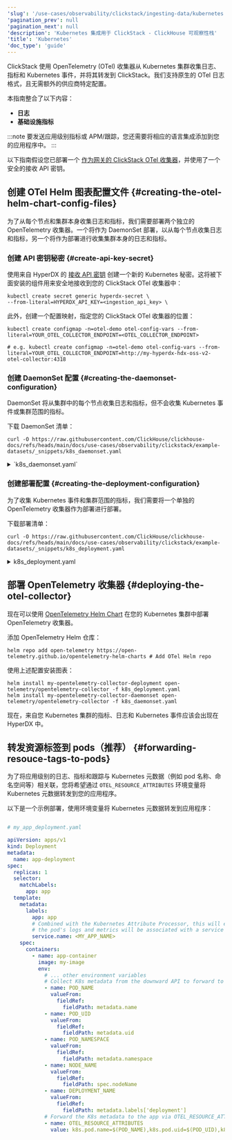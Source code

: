 ```yaml
---
'slug': '/use-cases/observability/clickstack/ingesting-data/kubernetes'
'pagination_prev': null
'pagination_next': null
'description': 'Kubernetes 集成用于 ClickStack - ClickHouse 可观察性栈'
'title': 'Kubernetes'
'doc_type': 'guide'
---
```


ClickStack 使用 OpenTelemetry (OTel) 收集器从 Kubernetes 集群收集日志、指标和 Kubernetes 事件，并将其转发到 ClickStack。我们支持原生的 OTel 日志格式，且无需额外的供应商特定配置。

本指南整合了以下内容：

- **日志**
- **基础设施指标**

:::note
要发送应用级别指标或 APM/跟踪，您还需要将相应的语言集成添加到您的应用程序中。
:::

以下指南假设您已部署一个 [作为网关的 ClickStack OTel 收集器](/use-cases/observability/clickstack/ingesting-data/otel-collector)，并使用了一个安全的接收 API 密钥。

## 创建 OTel Helm 图表配置文件 {#creating-the-otel-helm-chart-config-files}

为了从每个节点和集群本身收集日志和指标，我们需要部署两个独立的 OpenTelemetry 收集器。一个将作为 DaemonSet 部署，以从每个节点收集日志和指标，另一个将作为部署进行收集集群本身的日志和指标。

### 创建 API 密钥秘密 {#create-api-key-secret}

使用来自 HyperDX 的 [接收 API 密钥](/use-cases/observability/clickstack/ingesting-data/opentelemetry#sending-otel-data) 创建一个新的 Kubernetes 秘密。这将被下面安装的组件用来安全地接收到您的 ClickStack OTel 收集器中：

```shell
kubectl create secret generic hyperdx-secret \
--from-literal=HYPERDX_API_KEY=<ingestion_api_key> \
```

此外，创建一个配置映射，指定您的 ClickStack OTel 收集器的位置：

```shell
kubectl create configmap -n=otel-demo otel-config-vars --from-literal=YOUR_OTEL_COLLECTOR_ENDPOINT=<OTEL_COLLECTOR_ENDPOINT>

# e.g. kubectl create configmap -n=otel-demo otel-config-vars --from-literal=YOUR_OTEL_COLLECTOR_ENDPOINT=http://my-hyperdx-hdx-oss-v2-otel-collector:4318
```

### 创建 DaemonSet 配置 {#creating-the-daemonset-configuration}

DaemonSet 将从集群中的每个节点收集日志和指标，但不会收集 Kubernetes 事件或集群范围的指标。

下载 DaemonSet 清单：

```shell
curl -O https://raw.githubusercontent.com/ClickHouse/clickhouse-docs/refs/heads/main/docs/use-cases/observability/clickstack/example-datasets/_snippets/k8s_daemonset.yaml
```
<details>

<summary>`k8s_daemonset.yaml`</summary>

```yaml

# daemonset.yaml
mode: daemonset


# Required to use the kubeletstats cpu/memory utilization metrics
clusterRole:
  create: true
  rules:
    - apiGroups:
        - ''
      resources:
        - nodes/proxy
      verbs:
        - get

presets:
  logsCollection:
    enabled: true
  hostMetrics:
    enabled: true
  # Configures the Kubernetes Processor to add Kubernetes metadata.
  # Adds the k8sattributes processor to all the pipelines and adds the necessary rules to ClusterRole.
  # More info: https://opentelemetry.io/docs/kubernetes/collector/components/#kubernetes-attributes-processor
  kubernetesAttributes:
    enabled: true
    # When enabled the processor will extra all labels for an associated pod and add them as resource attributes.
    # The label's exact name will be the key.
    extractAllPodLabels: true
    # When enabled the processor will extra all annotations for an associated pod and add them as resource attributes.
    # The annotation's exact name will be the key.
    extractAllPodAnnotations: true
  # Configures the collector to collect node, pod, and container metrics from the API server on a kubelet..
  # Adds the kubeletstats receiver to the metrics pipeline and adds the necessary rules to ClusterRole.
  # More Info: https://opentelemetry.io/docs/kubernetes/collector/components/#kubeletstats-receiver
  kubeletMetrics:
    enabled: true

extraEnvs:
  - name: HYPERDX_API_KEY
    valueFrom:
      secretKeyRef:
        name: hyperdx-secret
        key: HYPERDX_API_KEY
        optional: true
  - name: YOUR_OTEL_COLLECTOR_ENDPOINT
    valueFrom:
      configMapKeyRef:
        name: otel-config-vars
        key: YOUR_OTEL_COLLECTOR_ENDPOINT

config:
  receivers:
    # Configures additional kubelet metrics
    kubeletstats:
      collection_interval: 20s
      auth_type: 'serviceAccount'
      endpoint: '${env:K8S_NODE_NAME}:10250'
      insecure_skip_verify: true
      metrics:
        k8s.pod.cpu_limit_utilization:
          enabled: true
        k8s.pod.cpu_request_utilization:
          enabled: true
        k8s.pod.memory_limit_utilization:
          enabled: true
        k8s.pod.memory_request_utilization:
          enabled: true
        k8s.pod.uptime:
          enabled: true
        k8s.node.uptime:
          enabled: true
        k8s.container.cpu_limit_utilization:
          enabled: true
        k8s.container.cpu_request_utilization:
          enabled: true
        k8s.container.memory_limit_utilization:
          enabled: true
        k8s.container.memory_request_utilization:
          enabled: true
        container.uptime:
          enabled: true

  exporters:
    otlphttp:
      endpoint: "${env:YOUR_OTEL_COLLECTOR_ENDPOINT}"
      headers:
        authorization: "${env:HYPERDX_API_KEY}"
      compression: gzip

  service:
    pipelines:
      logs:
        exporters:
          - otlphttp
      metrics:
        exporters:
          - otlphttp
```

</details>

### 创建部署配置 {#creating-the-deployment-configuration}

为了收集 Kubernetes 事件和集群范围的指标，我们需要将一个单独的 OpenTelemetry 收集器作为部署进行部署。

下载部署清单：

```shell
curl -O https://raw.githubusercontent.com/ClickHouse/clickhouse-docs/refs/heads/main/docs/use-cases/observability/clickstack/example-datasets/_snippets/k8s_deployment.yaml
```

<details>
<summary>k8s_deployment.yaml</summary>

```yaml

# deployment.yaml
mode: deployment

image:
  repository: otel/opentelemetry-collector-contrib
  tag: 0.123.0


# We only want one of these collectors - any more and we'd produce duplicate data
replicaCount: 1

presets:
  kubernetesAttributes:
    enabled: true
    # When enabled the processor will extra all labels for an associated pod and add them as resource attributes.
    # The label's exact name will be the key.
    extractAllPodLabels: true
    # When enabled the processor will extra all annotations for an associated pod and add them as resource attributes.
    # The annotation's exact name will be the key.
    extractAllPodAnnotations: true
  # Configures the collector to collect kubernetes events.
  # Adds the k8sobject receiver to the logs pipeline and collects kubernetes events by default.
  # More Info: https://opentelemetry.io/docs/kubernetes/collector/components/#kubernetes-objects-receiver
  kubernetesEvents:
    enabled: true
  # Configures the Kubernetes Cluster Receiver to collect cluster-level metrics.
  # Adds the k8s_cluster receiver to the metrics pipeline and adds the necessary rules to ClusteRole.
  # More Info: https://opentelemetry.io/docs/kubernetes/collector/components/#kubernetes-cluster-receiver
  clusterMetrics:
    enabled: true

extraEnvs:
  - name: HYPERDX_API_KEY
    valueFrom:
      secretKeyRef:
        name: hyperdx-secret
        key: HYPERDX_API_KEY
        optional: true
  - name: YOUR_OTEL_COLLECTOR_ENDPOINT
    valueFrom:
      configMapKeyRef:
        name: otel-config-vars
        key: YOUR_OTEL_COLLECTOR_ENDPOINT

config:
  exporters:
    otlphttp:
      endpoint: "${env:YOUR_OTEL_COLLECTOR_ENDPOINT}"
      compression: gzip
      headers:
        authorization: "${env:HYPERDX_API_KEY}"
  service:
    pipelines:
      logs:
        exporters:
          - otlphttp
      metrics:
        exporters:
          - otlphttp
```

</details>

## 部署 OpenTelemetry 收集器 {#deploying-the-otel-collector}

现在可以使用 [OpenTelemetry Helm Chart](https://github.com/open-telemetry/opentelemetry-helm-charts/tree/main/charts/opentelemetry-collector) 在您的 Kubernetes 集群中部署 OpenTelemetry 收集器。

添加 OpenTelemetry Helm 仓库：

```shell
helm repo add open-telemetry https://open-telemetry.github.io/opentelemetry-helm-charts # Add OTel Helm repo
```

使用上述配置安装图表：

```shell copy
helm install my-opentelemetry-collector-deployment open-telemetry/opentelemetry-collector -f k8s_deployment.yaml
helm install my-opentelemetry-collector-daemonset open-telemetry/opentelemetry-collector -f k8s_daemonset.yaml
```

现在，来自您 Kubernetes 集群的指标、日志和 Kubernetes 事件应该会出现在 HyperDX 中。

## 转发资源标签到 pods（推荐） {#forwarding-resouce-tags-to-pods}

为了将应用级别的日志、指标和跟踪与 Kubernetes 元数据（例如 pod 名称、命名空间等）相关联，您将希望通过 `OTEL_RESOURCE_ATTRIBUTES` 环境变量将 Kubernetes 元数据转发到您的应用程序。

以下是一个示例部署，使用环境变量将 Kubernetes 元数据转发到应用程序：

```yaml

# my_app_deployment.yaml

apiVersion: apps/v1
kind: Deployment
metadata:
  name: app-deployment
spec:
  replicas: 1
  selector:
    matchLabels:
      app: app
  template:
    metadata:
      labels:
        app: app
        # Combined with the Kubernetes Attribute Processor, this will ensure
        # the pod's logs and metrics will be associated with a service name.
        service.name: <MY_APP_NAME>
    spec:
      containers:
        - name: app-container
          image: my-image
          env:
            # ... other environment variables
            # Collect K8s metadata from the downward API to forward to the app
            - name: POD_NAME
              valueFrom:
                fieldRef:
                  fieldPath: metadata.name
            - name: POD_UID
              valueFrom:
                fieldRef:
                  fieldPath: metadata.uid
            - name: POD_NAMESPACE
              valueFrom:
                fieldRef:
                  fieldPath: metadata.namespace
            - name: NODE_NAME
              valueFrom:
                fieldRef:
                  fieldPath: spec.nodeName
            - name: DEPLOYMENT_NAME
              valueFrom:
                fieldRef:
                  fieldPath: metadata.labels['deployment']
            # Forward the K8s metadata to the app via OTEL_RESOURCE_ATTRIBUTES
            - name: OTEL_RESOURCE_ATTRIBUTES
              value: k8s.pod.name=$(POD_NAME),k8s.pod.uid=$(POD_UID),k8s.namespace.name=$(POD_NAMESPACE),k8s.node.name=$(NODE_NAME),k8s.deployment.name=$(DEPLOYMENT_NAME)
```
